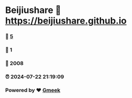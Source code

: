 # Beijiushare :link: https://beijiushare.github.io 
### :page_facing_up: [5](https://beijiushare.github.io/tag.html) 
### :speech_balloon: 1 
### :hibiscus: 2008 
### :alarm_clock: 2024-07-22 21:19:09 
### Powered by :heart: [Gmeek](https://github.com/Meekdai/Gmeek)
